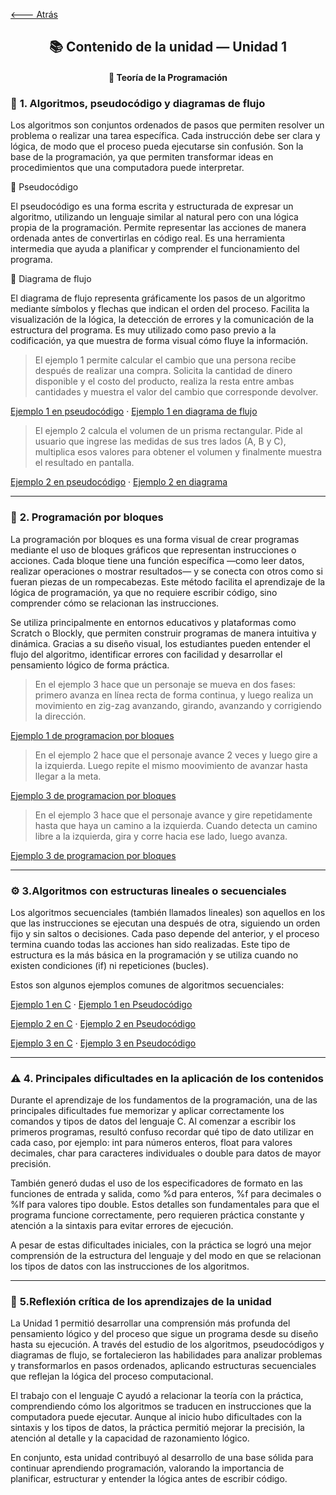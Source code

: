 [🡐 Atrás](Unidad1.md)

<div align="center">

<h2>📚 Contenido de la unidad — Unidad 1</h2>
<h4>📘 Teoría de la Programación</h4>

</div>

### 🧩 **1. Algoritmos, pseudocódigo y diagramas de flujo**

Los algoritmos son conjuntos ordenados de pasos que permiten resolver un problema o realizar una tarea específica.
Cada instrucción debe ser clara y lógica, de modo que el proceso pueda ejecutarse sin confusión.
Son la base de la programación, ya que permiten transformar ideas en procedimientos que una computadora puede interpretar.

🔹 Pseudocódigo

El pseudocódigo es una forma escrita y estructurada de expresar un algoritmo, utilizando un lenguaje similar al natural pero con una lógica propia de la programación.
Permite representar las acciones de manera ordenada antes de convertirlas en código real.
Es una herramienta intermedia que ayuda a planificar y comprender el funcionamiento del programa.

🔹 Diagrama de flujo

El diagrama de flujo representa gráficamente los pasos de un algoritmo mediante símbolos y flechas que indican el orden del proceso.
Facilita la visualización de la lógica, la detección de errores y la comunicación de la estructura del programa.
Es muy utilizado como paso previo a la codificación, ya que muestra de forma visual cómo fluye la información.

> El ejemplo 1 permite calcular el cambio que una persona recibe después de realizar una compra. Solicita la cantidad de dinero disponible y el costo del producto, realiza la resta entre ambas cantidades y muestra el valor del cambio que corresponde devolver.

[Ejemplo 1 en pseudocódigo](seis.psc) · [Ejemplo 1 en diagrama de flujo](seis.png)

> El ejemplo 2 calcula el volumen de un prisma rectangular. Pide al usuario que ingrese las medidas de sus tres lados (A, B y C), multiplica esos valores para obtener el volumen y finalmente muestra el resultado en pantalla.

[Ejemplo 2 en pseudocódigo](cinco.psc) · [Ejemplo 2 en diagrama](cinco.png)

---

### 🧱 **2. Programación por bloques**

La programación por bloques es una forma visual de crear programas mediante el uso de bloques gráficos que representan instrucciones o acciones.
Cada bloque tiene una función específica —como leer datos, realizar operaciones o mostrar resultados— y se conecta con otros como si fueran piezas de un rompecabezas.
Este método facilita el aprendizaje de la lógica de programación, ya que no requiere escribir código, sino comprender cómo se relacionan las instrucciones.

Se utiliza principalmente en entornos educativos y plataformas como Scratch o Blockly, que permiten construir programas de manera intuitiva y dinámica.
Gracias a su diseño visual, los estudiantes pueden entender el flujo del algoritmo, identificar errores con facilidad y desarrollar el pensamiento lógico de forma práctica.

> En el ejemplo 3 hace que un personaje se mueva en dos fases: primero avanza en línea recta de forma continua, y luego realiza un movimiento en zig-zag avanzando, girando, avanzando y corrigiendo la dirección.

[Ejemplo 1 de programacion por bloques](df1.png)

> En el ejemplo 2 hace que el personaje avance 2 veces y luego gire a la izquierda. Luego repite el mismo moovimiento de avanzar hasta llegar a la meta.

[Ejemplo 3 de programacion por bloques](df2.png)

> En el ejemplo 3 hace que el personaje avance y gire repetidamente hasta que haya un camino a la izquierda. Cuando detecta un camino libre a la izquierda, gira y corre hacia ese lado, luego avanza.

[Ejemplo 3 de programacion por bloques](df3.png)

---

### ⚙️ **3.Algoritmos con estructuras lineales o secuenciales**

Los algoritmos secuenciales (también llamados lineales) son aquellos en los que las instrucciones se ejecutan una después de otra, siguiendo un orden fijo y sin saltos o decisiones.
Cada paso depende del anterior, y el proceso termina cuando todas las acciones han sido realizadas.
Este tipo de estructura es la más básica en la programación y se utiliza cuando no existen condiciones (if) ni repeticiones (bucles).

Estos son algunos ejemplos comunes de algoritmos secuenciales:

[Ejemplo 1 en C](ejercicio1.c) · [Ejemplo 1 en Pseudocódigo](ejercicio1.psc)

[Ejemplo 2 en C](ejercicio2.c) · [Ejemplo 2 en Pseudocódigo](ejercicio2.psc)

[Ejemplo 3 en C](ejercicio3.c) · [Ejemplo 3 en Pseudocódigo](ejercicio3.psc)

---

### ⚠️ **4. Principales dificultades en la aplicación de los contenidos**

Durante el aprendizaje de los fundamentos de la programación, una de las principales dificultades fue memorizar y aplicar correctamente los comandos y tipos de datos del lenguaje C.
Al comenzar a escribir los primeros programas, resultó confuso recordar qué tipo de dato utilizar en cada caso, por ejemplo:
int para números enteros, float para valores decimales, char para caracteres individuales o double para datos de mayor precisión.

También generó dudas el uso de los especificadores de formato en las funciones de entrada y salida, como %d para enteros, %f para decimales o %lf para valores tipo double.
Estos detalles son fundamentales para que el programa funcione correctamente, pero requieren práctica constante y atención a la sintaxis para evitar errores de ejecución.

A pesar de estas dificultades iniciales, con la práctica se logró una mejor comprensión de la estructura del lenguaje y del modo en que se relacionan los tipos de datos con las instrucciones de los algoritmos.

---

### 💭 **5.Reflexión crítica de los aprendizajes de la unidad**

La Unidad 1 permitió desarrollar una comprensión más profunda del pensamiento lógico y del proceso que sigue un programa desde su diseño hasta su ejecución.
A través del estudio de los algoritmos, pseudocódigos y diagramas de flujo, se fortalecieron las habilidades para analizar problemas y transformarlos en pasos ordenados, aplicando estructuras secuenciales que reflejan la lógica del proceso computacional.

El trabajo con el lenguaje C ayudó a relacionar la teoría con la práctica, comprendiendo cómo los algoritmos se traducen en instrucciones que la computadora puede ejecutar.
Aunque al inicio hubo dificultades con la sintaxis y los tipos de datos, la práctica permitió mejorar la precisión, la atención al detalle y la capacidad de razonamiento lógico.

En conjunto, esta unidad contribuyó al desarrollo de una base sólida para continuar aprendiendo programación, valorando la importancia de planificar, estructurar y entender la lógica antes de escribir código.

